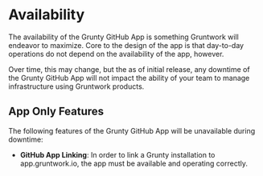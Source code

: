 # Availability

The availability of the Grunty GitHub App is something Gruntwork will endeavor to maximize. Core to the design of the app is that day-to-day operations do not depend on the availability of the app, however.

Over time, this may change, but the as of initial release, any downtime of the Grunty GitHub App will not impact the ability of your team to manage infrastructure using Gruntwork products.

## App Only Features

The following features of the Grunty GitHub App will be unavailable during downtime:

- **GitHub App Linking**: In order to link a Grunty installation to app.gruntwork.io, the app must be available and operating correctly.

